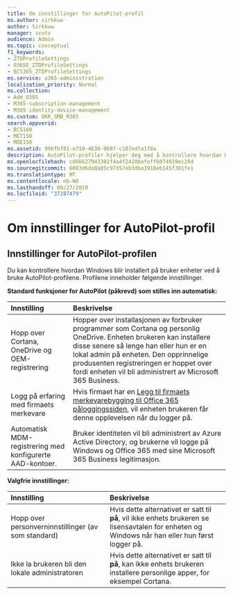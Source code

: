 ```yaml
---
title: Om innstillinger for AutoPilot-profil
ms.author: sirkkuw
author: Sirkkuw
manager: scotv
audience: Admin
ms.topic: conceptual
f1_keywords:
- ZTDProfileSettings
- O365E_ZTDProfileSettings
- BCS365_ZTDProfileSettings
ms.service: o365-administration
localization_priority: Normal
ms.collection:
- Adm_O365
- M365-subscription-management
- M365-identity-device-management
ms.custom: OKR_SMB_M365
search.appverid:
- BCS160
- MET150
- MOE150
ms.assetid: 99bfbf81-e719-4630-9b0f-c187edfa1f8a
description: AutoPilot-profiler hjelper deg med å kontrollere hvordan Windows blir installert på bruker enheter. Profilene inneholder standard og valgfrie innstillinger, for eksempel hopp over Cortana-installasjon.
ms.openlocfilehash: cd66627943301f4a4f2410bafeff6074919ec29d
ms.sourcegitcommit: 6003d6da0a85c97357eb3dba3918eb145f381fe1
ms.translationtype: MT
ms.contentlocale: nb-NO
ms.lasthandoff: 09/27/2019
ms.locfileid: "37287479"
---
```

# <a name="about-autopilot-profile-settings"></a>Om innstillinger for AutoPilot-profil

## <a name="autopilot-profile-settings"></a>Innstillinger for AutoPilot-profilen

Du kan kontrollere hvordan Windows blir installert på bruker enheter ved å bruke AutoPilot-profilene. Profilene inneholder følgende innstillinger.
  
 **Standard funksjoner for AutoPilot (påkrevd) som stilles inn automatisk:**
  
|**Innstilling**|**Beskrivelse**|
|:-----|:-----|
|Hopp over Cortana, OneDrive og OEM-registrering  <br/> |Hopper over installasjonen av forbruker programmer som Cortana og personlig OneDrive. Enheten brukeren kan installere disse senere så lenge han eller hun er en lokal admin på enheten. Den opprinnelige produsenten registreringen er hoppet over fordi enheten vil bli administrert av Microsoft 365 Business.  <br/> |
|Logg på erfaring med firmaets merkevare  <br/> |Hvis firmaet har en [Legg til firmaets merkevarebygging til Office 365 påloggingssiden](https://support.office.com/article/a1229cdb-ce19-4da5-90c7-2b9b146aef0a), vil enheten brukeren får denne opplevelsen når du logger på.  <br/> |
|Automatisk MDM-registrering med konfigurerte AAD-kontoer.  <br/> |Bruker identiteten vil bli administrert av Azure Active Directory, og brukerne vil logge på Windows og Office 365 med sine Microsoft 365 Business legitimasjon.  <br/> |
   
 **Valgfrie innstillinger:**
  
|**Innstilling**|**Beskrivelse**|
|:-----|:-----|
|Hopp over personverninnstillinger (av som standard)  <br/> |Hvis dette alternativet er satt til **på**, vil ikke enhets brukeren se lisensavtalen for enheten og Windows når han eller hun først logger på.  <br/> |
|Ikke la brukeren bli den lokale administratoren  <br/> |Hvis dette alternativet er satt til **på**, kan ikke enhets brukeren installere personlige apper, for eksempel Cortana.  <br/> |
   
